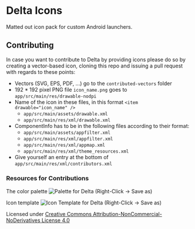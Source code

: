 <p align="center">
	<div style="text-align: center; margin: 120px 0">
	<img src="https://github.com/Delta-Icons/android/raw/master/delta-logo.png" alt="">
</div>
</p>

# Delta Icons
Matted out icon pack for custom Android launchers.

## Contributing
In case you want to contribute to Delta by providing icons please do so by creating a vector-based icon, cloning this repo and issuing a pull request with regards to these points:
- Vectors (SVG, EPS, PDF, ...) go to the `contributed-vectors` folder
- 192 * 192 pixel PNG file `icon_name.png` goes to `app/src/main/res/drawable-nodpi`
- Name of the icon in these files, in this format `<item drawable="icon_name" />`
	- `app/src/main/assets/drawable.xml` 
	- `app/src/main/res/xml/drawable.xml`
- ComponentInfo has to be in the following files according to their format:
	- `app/src/main/assets/appfilter.xml`
	- `app/src/main/res/xml/appfilter.xml`
	- `app/src/main/res/xml/appmap.xml`
	- `app/src/main/res/xml/theme_resources.xml`
- Give yourself an entry at the bottom of `app/src/main/res/xml/contributors.xml`

### Resources for Contributions
The color palette
![Palette for Delta](https://github.com/Delta-Icons/android/raw/master/Palette.svg) (Right-Click &rarr; Save as)

Icon template
![Icon Template for Delta](https://github.com/Delta-Icons/android/raw/master/template.svg) (Right-Click &rarr; Save as)

Licensed under [Creative Commons Attribution-NonCommercial-NoDerivatives License 4.0](https://creativecommons.org/licenses/by-nc-nd/4.0/)
